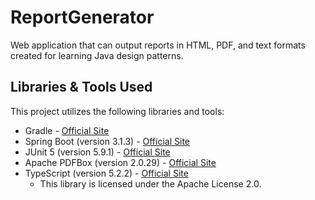 # ReportGenerator
Web application that can output reports in HTML, PDF, and text formats created for learning Java design patterns.

## Libraries & Tools Used

This project utilizes the following libraries and tools:

- Gradle - [Official Site](https://gradle.org/)
- Spring Boot (version 3.1.3) - [Official Site](https://spring.io/projects/spring-boot)
- JUnit 5 (version 5.9.1) - [Official Site](https://junit.org/junit5/)
- Apache PDFBox (version 2.0.29) - [Official Site](https://pdfbox.apache.org/)
- TypeScript (version 5.2.2) - [Official Site](https://www.typescriptlang.org/)
    - This library is licensed under the Apache License 2.0.
